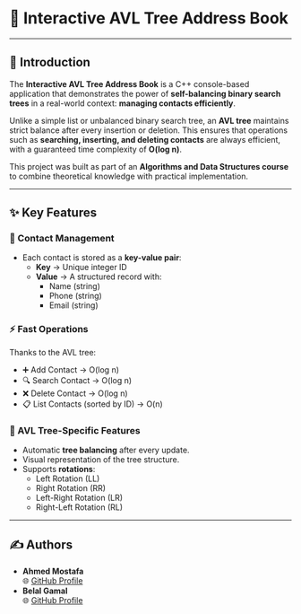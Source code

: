 # 📖 Interactive AVL Tree Address Book

---

## 📌 Introduction

The **Interactive AVL Tree Address Book** is a C++ console-based application that demonstrates the power of **self-balancing binary search trees** in a real-world context: **managing contacts efficiently**.

Unlike a simple list or unbalanced binary search tree, an **AVL tree** maintains strict balance after every insertion or deletion. This ensures that operations such as **searching, inserting, and deleting contacts** are always efficient, with a guaranteed time complexity of **O(log n)**.  

This project was built as part of an **Algorithms and Data Structures course** to combine theoretical knowledge with practical implementation.  

---

## ✨ Key Features

### 📂 Contact Management
- Each contact is stored as a **key-value pair**:
  - **Key** → Unique integer ID  
  - **Value** → A structured record with:
    - Name (string)  
    - Phone (string)  
    - Email (string)

### ⚡ Fast Operations
Thanks to the AVL tree:
- ➕ Add Contact → O(log n)  
- 🔍 Search Contact → O(log n)  
- ❌ Delete Contact → O(log n)  
- 📋 List Contacts (sorted by ID) → O(n)  

### 🌳 AVL Tree-Specific Features
- Automatic **tree balancing** after every update.  
- Visual representation of the tree structure.  
- Supports **rotations**:
  - Left Rotation (LL)  
  - Right Rotation (RR)  
  - Left-Right Rotation (LR)  
  - Right-Left Rotation (RL)  
---
## ✍️ Authors
- **Ahmed Mostafa**  
  🌐 [GitHub Profile](https://github.com/AhmedMostafa99a)
- **Belal Gamal**  
  🌐 [GitHub Profile](https://github.com/Belal-Beta)

